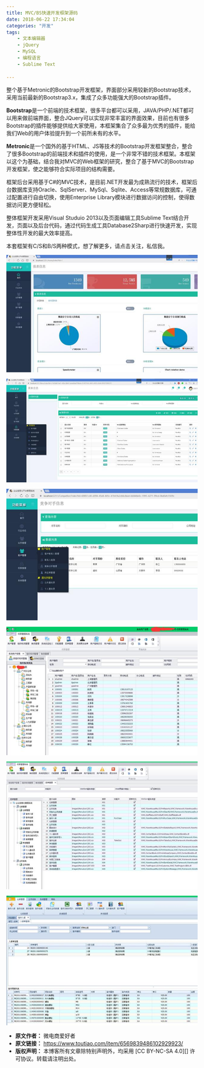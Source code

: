 ```yaml
---
title: MVC/BS快速开发框架源码
date: 2018-06-22 17:34:04
categories: "开发"
tags:
	- 文本编辑器
	- jQuery
	- MySQL
	- 编程语言
	- Sublime Text

---
```


整个基于Metronic的Bootstrap开发框架，界面部分采用较新的Bootstrap技术，采用当前最新的Bootstrap3.x，集成了众多功能强大的Bootstrap插件。

**Bootstrap**是一个前端的技术框架，很多平台都可以采用，JAVA/PHP/.NET都可以用来做前端界面，整合JQuery可以实现非常丰富的界面效果，目前也有很多Bootstrap的插件能够提供给大家使用，本框架集合了众多最为优秀的插件，能给我们Web的用户体验提升到一个前所未有的水平。

**Metronic**是一个国外的基于HTML、JS等技术的Bootstrap开发框架整合，整合了很多Bootstrap的前端技术和插件的使用，是一个非常不错的技术框架。本框架以这个为基础，结合我对MVC的Web框架的研究，整合了基于MVC的Bootstrap开发框架，使之能够符合实际项目的结构需要。

框架后台采用基于C\#的MVC技术，是目前.NET开发最为成熟流行的技术，框架后台数据库支持Oracle、SqlServer、MySql、Sqlite、Access等常规数据库，可通过配置进行自由切换，使用Enterprise Library模块进行数据访问的控制，使得数据访问更方便轻松。

整体框架开发采用Visual Studuio 2013以及页面编辑工具Sublime Text结合开发，页面以及后台代码，通过代码生成工具Database2Sharp进行快速开发，实现整体性开发的最大效率提高。

本套框架有C/S和B/S两种模式，想了解更多，请点击关注，私信我。

![MVC/BS快速开发框架源码][MVC_BS]

![MVC/BS快速开发框架源码][MVC_BS 1]

![MVC/BS快速开发框架源码][MVC_BS 2]

![MVC/BS快速开发框架源码][MVC_BS 3]

![MVC/BS快速开发框架源码][MVC_BS 4]

![MVC/BS快速开发框架源码][MVC_BS 5]


[MVC_BS]: static/resources/crawler/JQAF-VVU6-N2QU.jpg
[MVC_BS 1]: static/resources/crawler/AMZE-63BY-ZMR3.jpg
[MVC_BS 2]: static/resources/crawler/IY7J-ZUMV-JUEI.jpg
[MVC_BS 3]: static/resources/crawler/JFEY-FB73-UQUV.jpg
[MVC_BS 4]: static/resources/crawler/VMQE-NA2E-FIEB.jpg
[MVC_BS 5]: static/resources/crawler/F3Q6-7JEA-FZQF.jpg
 *  **原文作者：** 微电商爱好者
 *  **原文链接：** https://www.toutiao.com/item/6569839486102929923/
 *  **版权声明：** 本博客所有文章除特别声明外，均采用 [CC BY-NC-SA 4.0][] 许可协议。转载请注明出处。
